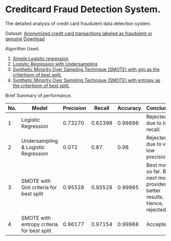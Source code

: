 # Creditcard Fraud Detection System. 

The detailed analysis of credit card fraudulent data detection system. 

Dataset: [Anonymized credit card transactions labeled as fraudulent or genuine](https://www.kaggle.com/dalpozz/creditcardfraud)
[Download](https://people.rit.edu/~hvp4259/project/data/creditcard.csv)

Algorithm Used:

1. [Simple Logistic regression](https://github.com/hvp004/Credit-Card-Fraud-Detection/blob/master/LogisticRegression.ipynb)
2. [Logistic Regression with Undersampling](https://github.com/hvp004/redit-Card-Fraud-Detection/blob/master/UnderSampling.ipynb)
3. [Synthetic Minority Over Sampling Technique (SMOTE) with gini as the critertionn of best split.](https://github.com/hvp004/redit-Card-Fraud-Detection/blob/master/SMOTE-gini.ipynb) 
4. [Synthetic Minority Over Sampling Technique (SMOTE) with entropy as the critertionn of best split.](https://github.com/hvp004/redit-Card-Fraud-Detection/blob/master/SMOTE--Entropy.ipynb)

Brief Summary of performance. 

| No.  | Model | Precision | Recall | Accuracy | Conclusion |
| ---- | ----- | --------- | ------ | -------- | ---------- |
| 1  | Logistic Regression  | 0.73270 | 0.62398 | 0.99896 | Rejected due to low recall. | 
| 2  | Undersampling & Logistic Regression  | 0.072 | 0.87 | 0.98 | Rejected due to very low precision. | 
| 3  | SMOTE with Gini criteria for best split  | 0.95528 | 0.95528 | 0.99985 | Best model so far. But next model provides better results. Hence, rejected. | 
| 4  | SMOTE with entropy criteria for best split  | 0.96177 | 0.97154 | 0.99988 | Accepted. | 
